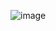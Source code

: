 ![image](https://github.com/Helyousfi/EmployeeManagementSystem/assets/78277535/3e867625-bfa8-43ee-90d0-c7b8390d4f9e)
